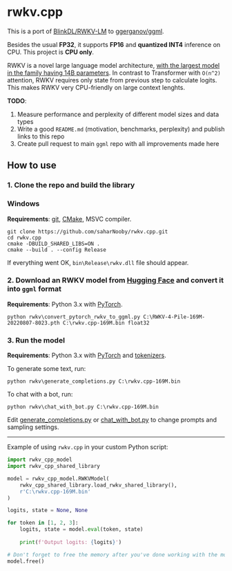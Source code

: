 # rwkv.cpp

This is a port of [BlinkDL/RWKV-LM](https://github.com/BlinkDL/RWKV-LM) to [ggerganov/ggml](https://github.com/ggerganov/ggml).

Besides the usual **FP32**, it supports **FP16** and **quantized INT4** inference on CPU. This project is **CPU only**.

RWKV is a novel large language model architecture, [with the largest model in the family having 14B parameters](https://huggingface.co/BlinkDL/rwkv-4-pile-14b). In contrast to Transformer with `O(n^2)` attention, RWKV requires only state from previous step to calculate logits. This makes RWKV very CPU-friendly on large context lenghts.

**TODO**:

1. Measure performance and perplexity of different model sizes and data types
2. Write a good `README.md` (motivation, benchmarks, perplexity) and publish links to this repo
3. Create pull request to main `ggml` repo with all improvements made here

## How to use

### 1. Clone the repo and build the library

### Windows

**Requirements**: [git](https://gitforwindows.org/), [CMake](https://cmake.org/download/), MSVC compiler.

```commandline
git clone https://github.com/saharNooby/rwkv.cpp.git
cd rwkv.cpp
cmake -DBUILD_SHARED_LIBS=ON .
cmake --build . --config Release
```

If everything went OK, `bin\Release\rwkv.dll` file should appear.

### 2. Download an RWKV model from [Hugging Face](https://huggingface.co/BlinkDL) and convert it into `ggml` format

**Requirements**: Python 3.x with [PyTorch](https://pytorch.org/get-started/locally/).

```commandline
python rwkv\convert_pytorch_rwkv_to_ggml.py C:\RWKV-4-Pile-169M-20220807-8023.pth C:\rwkv.cpp-169M.bin float32
```

### 3. Run the model

**Requirements**: Python 3.x with [PyTorch](https://pytorch.org/get-started/locally/) and [tokenizers](https://pypi.org/project/tokenizers/).

To generate some text, run:

```commandline
python rwkv\generate_completions.py C:\rwkv.cpp-169M.bin
```

To chat with a bot, run:

```commandline
python rwkv\chat_with_bot.py C:\rwkv.cpp-169M.bin
```

Edit [generate_completions.py](rwkv%2Fgenerate_completions.py) or [chat_with_bot.py](rwkv%2Fchat_with_bot.py) to change prompts and sampling settings.

---

Example of using `rwkv.cpp` in your custom Python script:

```python
import rwkv_cpp_model
import rwkv_cpp_shared_library

model = rwkv_cpp_model.RWKVModel(
    rwkv_cpp_shared_library.load_rwkv_shared_library(),
    r'C:\rwkv.cpp-169M.bin'
)

logits, state = None, None

for token in [1, 2, 3]:
    logits, state = model.eval(token, state)
    
    print(f'Output logits: {logits}')

# Don't forget to free the memory after you've done working with the model
model.free()

```
